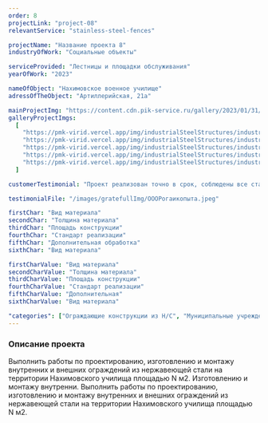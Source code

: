 ```yaml
---
order: 8
projectLink: "project-08"
relevantService: "stainless-steel-fences"

projectName: "Название проекта 8"
industryOfWork: "Социальные объекты"

serviceProvided: "Лестницы и площадки обслуживания"
yearOfWork: "2023"

nameOfObject: "Нахимовское военное училище"
adressOfTheObject: "Артиллерийская, 21а"

mainProjectImg: "https://content.cdn.pik-service.ru/gallery/2023/01/31/4_686x380.rev14_MhBS6edWbiVemQsB.webp"
galleryProjectImgs:
  [
    "https://pmk-virid.vercel.app/img/industrialSteelStructures/industrialSteelStructures_1.jpg",
    "https://pmk-virid.vercel.app/img/industrialSteelStructures/industrialSteelStructures_2.jpg",
    "https://pmk-virid.vercel.app/img/industrialSteelStructures/industrialSteelStructures_3.jpg",
    "https://pmk-virid.vercel.app/img/industrialSteelStructures/industrialSteelStructures_4.jpg",
    "https://pmk-virid.vercel.app/img/industrialSteelStructures/industrialSteelStructures_1.jpg",
  ]

customerTestimonial: "Проект реализован точно в срок, соблюдены все стандарты и договоренности. Выражаем огромную благодарность за проделанную работу!"

testimonialFile: "/images/gratefullImg/ОООРогаикопыта.jpeg"

firstChar: "Вид материала"
secondChar: "Толщина материала"
thirdChar: "Площадь конструкции"
fourthChar: "Стандарт реализации"
fifthChar: "Дополнительная обработка"
sixthChar: "Вид материала"

firstCharValue: "Вид материала"
secondCharValue: "Толщина материала"
thirdCharValue: "Площадь конструкции"
fourthCharValue: "Стандарт реализации"
fifthCharValue: "Дополнительная"
sixthCharValue: "Вид материала"

"categories": ["Ограждающие конструкции из Н/С", "Муниципальные учреждения"]
---
```


### Описание проекта

Выполнить работы по проектированию, изготовлению и монтажу внутренних и внешних ограждений из нержавеющей стали на территории Нахимовского училища площадью N м2. Изготовлению и монтажу внутренни.
Выполнить работы по проектированию, изготовлению и монтажу внутренних и внешних ограждений
из нержавеющей стали на территории Нахимовского училища площадью N м2.
